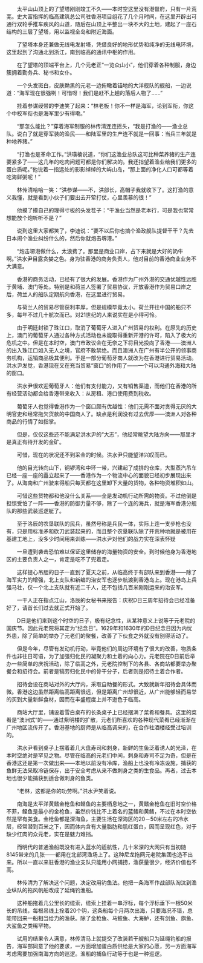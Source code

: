 　　太平山山顶上的了望塔刚刚竣工不久——本时空这里没有港督府，只有一片荒芜。史大富指挥的临高建筑总公司驻香港项目组花了几个月时间，在这里开辟出可通行双轮手推车疾风的山道，随后在山顶上平整出一块不大的土地，建起了一座石结构的三层了望塔，用以监视全岛和附近海面。

　　了望塔本身还兼做无线电发射塔，凭借良好的地形优势和纯净的无线电环境，这里起到了沟通北到浙江，南到临高的通讯中枢的作用。

　　在了望塔的顶端平台上，几个元老正“一览众山小”，他们穿着各种制服，身边簇拥着勤务兵、秘书和女仆。

　　一个头发斑白，皮肤黝黑的元老一边俯瞰着锚地的大洋舰队的舰船，一边说道：“海军现在很强咧！可惜呀！我们是赶不上趟的落后人物了……”

　　挂着参谋绶带的李迪笑了起来：“林老板！你不一样是海军，论到军衔，你这个中校军衔也是海军里少有得嘞。”

　　“那怎么能比？”穿着海军制服的林传清连连摇头，“我是打渔的——渔业总队。说白了就是穿军装的渔民——和陆军里的生产连不就是一回事：当兵三年就是种地养猪。”

　　“打渔也是革命工作。”洪璜楠说道，“你们这渔业总队这可比种菜养猪的生产连要紧多了——这几年的吃肉问题可都是你们解决的。我还指望着渔业给我们更多的蛋白质呢。”他说着一指远处的影影绰绰的大屿山岛，“那上面的净化人口可都等着吃海鲜粥呢！”

　　林传清哈哈一笑：“洪参谋——不，洪部长，高帽子我就收下了。这打渔的意义我懂，就是看到小伙子们要出去开荤打仗，心里羡慕的很！”

　　他摸了摸自己的理得寸板的头发茬子：“干渔业当然是老本行，可是我也常常想能放个炮听听不是？”

　　说到这里大家都笑了，李迪说：“要不以后你也搞个渔政舰队提督干干？先去日本闹个渔业纠纷什么的，然后你就炮击堺港。”

　　“炮击堺港做什么，太浪费了。那里是商业口岸，占下来就是大好的奶牛啊。”洪水尹目露贪婪之色。身为驻香港的商务负责人，他对目前的香港商业业务不大满意。

　　香港的商务活动，已经有了很大的发展。香港作为广州外港的交通优越性远胜于黄埔、澳门等处。特别是和荷兰人签署了贸易协议，开放香港作为贸易口岸之后，荷兰人的船队定期航向香港，在这里进行贸易。

　　与荷兰人的贸易尽管获利丰厚，但是规模毕竟太小。荷兰开往中国的船只不多，每年不过几十航次而已。对21世纪的人来说实在是小得可怜。

　　由于明廷封锁了珠江口，取消了葡萄牙人进入广州贸易的权利。在原先的历史上，澳门的葡萄牙人通过各种方式活动也未能取得重新开港的许可，陷入了极大的危机之中。但是在本时空，澳门市政议会在无奈之下将目光投向了香港——澳洲人的出入珠江口如入无人之境，官府不敢禁绝。而且澳洲人在广州有半公开的领事商务机构，运销商品极其便利。于是一部分葡萄牙商人就改为在香港进行贸易活动。洪水尹发觉，香港现在又在充当贸易“窗口”的作用了——一个可以沟通外海和大陆的窗口。

　　洪水尹很欢迎葡萄牙人：他们有支付能力，又有销售渠道，而他们在香港的所有经营活动都会给香港带来收入：从房租、港口使用费到税收。

　　葡萄牙人也觉得香港作为一个窗口颇有优越性：他们无需不面对贪得无厌的大明官吏和经常拖欠货款的中国商人了。缺点是利润没有过去优厚——澳洲人对各种商品的行情了如指掌。

　　但是，仅仅这些还不能满足洪水尹的“大志”，他经常眺望大陆方向——那里才是真正有待开发的金矿。

　　可惜，现在的状况还不到采金的时候。洪水尹只能望洋兴叹而已。

　　他的目光转向山下，铜锣湾和中环一带，兴建起了成排的仓库，大型蒸汽吊车已经一座一座的矗立起来了——香港作为一个物流中心的面貌已经初步展现出来了。从海南和广州驶来得船只每天都在这里卸下大量的货物，各种物资堆积如山。

　　可惜这些货物都和他没什么关系——全是发动机行动所需的物资。不过他倒是担惊受怕了一阵——香港的防御力量不够，除了一个连的海兵，就是海军香港分舰队的那些武装巡逻艇了。

　　至于洛辰的农垦联队的民兵，虽然号称是兵民一体，实际上连一支步枪也没有，只是用标准矛和砍刀武装起来的，而且整个农垦联队除了开荒种地就是被用在基建工地上，没多少时间用来训练——洪水尹对他们的战力实在深表怀疑

　　一旦遭到袭击恐怕难以保证这里储存的海量物资的安全。到时候他身为香港地区的主要负责人之一，肯定是吃不了兜着走。

　　这样提心吊胆的日子一直到了夏天之前，从临高终于有部队来到香港——除了海军实力的增强，北上支队和新编的治安军也逐步航渡到香港岛上。现在港岛上兵强马壮，仅一个北上支队就有近二千人，还不包括几百米刚刚运来的治安军。

　　一干人正在指点江山，洛辰的女秘书来报告：庆祝D日三周年招待会已经准备好了，请首长们过去就正式开始了。

　　D日是他们来到这个时空的日子，极有纪念性，从某种意义上说等于元老院的国庆节。因此元老院将其定为“纪念日”。1629年和1630年的D日纪念日因为内忧外患，除了简单的举办了元老们的聚餐，改善了下伙食之外就没有别得活动了。

　　但是今年，尽管有发动机行动，毕竟他们的周边环境有了很大的改善，物质条件也非往日可语，为了加强归化民的凝聚力和土着的向心力。元老院在D日前后举办一些简单的庆祝活动，除了临高之外，元老院控制下的各县、各商站都要举办聚餐会和招待会。前者是犒劳归化民中的骨干分子，后者则是招待土着合作者。

　　招待会设在商站对外的大厅内，采取自助餐的形式。大致就新年招待会具体而微。香港这边虽然距离临高距离很远，但是距离广州却很近，从广州能够轻而易举的买到大量新鲜食材，因而在丰盛程度上并不逊色于临高。

　　商站大厅里，铺设着雪白桌布的长条桌子上已经摆满了菜肴和餐具。这里的菜肴是“澳洲式”的——通过紫明楼的扩散，元老们所喜欢的各种现代菜肴已经渐渐在广州地区流传开了。香港基地的厨师是从临高调来的，在合作社酒楼经受过培训的。

　　洪水尹看到桌子上摆着着几大盘寿司和刺身，新鲜的生鱼泛着诱人的光泽，在本时空绝对是罕见之物。尽管在临高的元老们中间，刺身和寿司不足为奇，但是在香港这还是第一次做出来——本地以前没有冷库，渔船上也没有冷冻设施，捕获的鱼鲜无法采取冷链保存，出于安全考虑从来不做刺身之类的生食品。再者，过去本地也很少能捕获到适合做刺身的鱼类。

　　“老林，这都是你的功劳啊。”洪水尹笑着说。

　　南海是太平洋黄鳍金枪鱼和鲣鱼的主要栖息地之一，黄鳍金枪鱼在旧时空价格不菲，鲣鱼是最小的金枪鱼，虽然价钱比不上着名的蓝鳍和黄鳍，不过在本时空依然是罕有美食。金枪鱼都是深海鱼，主要生活在深海区的20－50米左右的冷水层，经常潜到百米之下，因而体内含有大量脂肪和肌红蛋白，因而呈现红色，对于缺少红肉的众元老，实在是魅力难挡。

　　而明代的普通渔船既没有进入蓝水的适航性，几十米深的大网只有当初随8145带来的几张——都用在北部湾渔场上了。这种尼龙拖网元老院集团也造不出来。所以一直以来驻香港的渔业支队只能用小网捕捞，渔获量很少，经济价值也不高。

　　林传清为了解决这个问题，决定改用钓鱼法。他把一条海军作战部队淘汰到渔业纵队的拖风帆船改成了延绳钓渔船。

　　这种船拖着几公里长的缆索，缆索上挂着一串浮标，每个浮标垂下一根50米长的吊线，每根吊线上拴着20个钩，这条船每个月两次出海，只要海况不错，总能带回来一船相当给力的渔获。除了金枪鱼、马鲛鱼、大海鲈，还有剑鱼、旗鱼、大鲨鱼之类稀罕物。

　　试用的结果令人满意，林传清马上就提交了改装若干艘船只为延绳钓船的报告，海军部同意了他的要求，一方面增加蛋白质供给是大家的心愿，另一方面海军考虑需要加强南海方向的巡逻。渔船的捕鱼行动等于也是一种巡逻。
